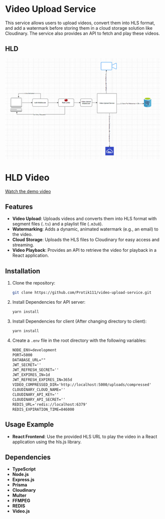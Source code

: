 # Video Upload Service

This service allows users to upload videos, convert them into HLS format, and add a watermark before storing them in a cloud storage solution like Cloudinary. The service also provides an API to fetch and play these videos.

## HLD

![Video Upload Service Diagram](./hld/hld.png)

# HLD Video

[Watch the demo video](./videos/demo.mp4)

## Features

- **Video Upload**: Uploads videos and converts them into HLS format with segment files (`.ts`) and a playlist file (`.m3u8`).
- **Watermarking**: Adds a dynamic, animated watermark (e.g., an email) to the video.
- **Cloud Storage**: Uploads the HLS files to Cloudinary for easy access and streaming.
- **Video Playback**: Provides an API to retrieve the video for playback in a React application.

## Installation

1. Clone the repository:

   ```bash
   git clone https://github.com/Protik111/video-upload-service.git
   ```

2. Install Dependencies for API server:

   ```bash
   yarn install
   ```

3. Install Dependencies for client (After changing directory to client):

   ```bash
   yarn install
   ```

4. Create a `.env` file in the root directory with the following variables:

   ```env
   NODE_ENV=development
   PORT=5000
   DATABASE_URL=""
   JWT_SECRET=''
   JWT_REFRESH_SECRET=''
   JWT_EXPIRES_IN=1d
   JWT_REFRESH_EXPIRES_IN=365d
   VIDEO_COMPRESSED_DIR='http://localhost:5000/uploads/compressed'
   CLOUDINARY_CLOUD_NAME=''
   CLOUDINARY_API_KEY=''
   CLOUDINARY_API_SECRET=''
   REDIS_URL='redis://localhost:6379'
   REDIS_EXPIRATION_TIME=846000
   ```

## Usage Example

- **React Frontend**: Use the provided HLS URL to play the video in a React application using the hls.js library.

## Dependencies

- **TypeScript**
- **Node.js**
- **Express.js**
- **Prisma**
- **Cloudinary**
- **Multer**
- **FFMPEG**
- **REDIS**
- **Video.js**
